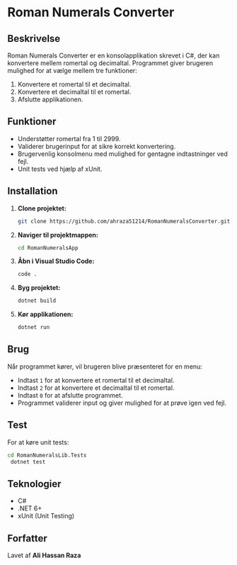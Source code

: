 

# Roman Numerals Converter

## Beskrivelse
Roman Numerals Converter er en konsolapplikation skrevet i C#, der kan konvertere mellem romertal og decimaltal. Programmet giver brugeren mulighed for at vælge mellem tre funktioner:
1. Konvertere et romertal til et decimaltal.
2. Konvertere et decimaltal til et romertal.
3. Afslutte applikationen. 

## Funktioner
- Understøtter romertal fra 1 til 2999.
- Validerer brugerinput for at sikre korrekt konvertering.
- Brugervenlig konsolmenu med mulighed for gentagne indtastninger ved fejl.
- Unit tests ved hjælp af xUnit.

## Installation
1. **Clone projektet:**
   ```sh
   git clone https://github.com/ahraza51214/RomanNumeralsConverter.git
   ```
2. **Naviger til projektmappen:**
   ```sh
   cd RomanNumeralsApp
   ```
3. **Åbn i Visual Studio Code:**
   ```sh
   code .
   ```
4. **Byg projektet:**
   ```sh
   dotnet build
   ```
5. **Kør applikationen:**
   ```sh
   dotnet run
   ```

## Brug
Når programmet kører, vil brugeren blive præsenteret for en menu:
- Indtast `1` for at konvertere et romertal til et decimaltal.
- Indtast `2` for at konvertere et decimaltal til et romertal.
- Indtast `0` for at afslutte programmet.
- Programmet validerer input og giver mulighed for at prøve igen ved fejl.

## Test
For at køre unit tests:
```sh
cd RomanNumeralsLib.Tests
 dotnet test
```

## Teknologier
- C#
- .NET 6+
- xUnit (Unit Testing)

## Forfatter
Lavet af **Ali Hassan Raza**
